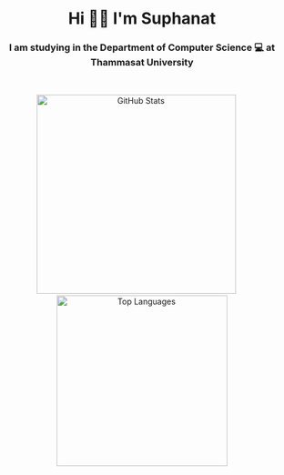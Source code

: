 <h1 align="center">Hi 👋🏻 I'm Suphanat</h1>
<h3 align="center">I am studying in the Department of Computer Science 💻 at Thammasat University</h3>

<br>
<p align="center">
  <img src="https://github-readme-stats.vercel.app/api?username=suphanatchanlek30&theme=swift&show_icons=true" alt="GitHub Stats" width="350">
  &nbsp;&nbsp;&nbsp;&nbsp;
  <img src="https://github-readme-stats.vercel.app/api/top-langs/?username=suphanatchanlek30&layout=compact" alt="Top Languages" width="300">
</p>
